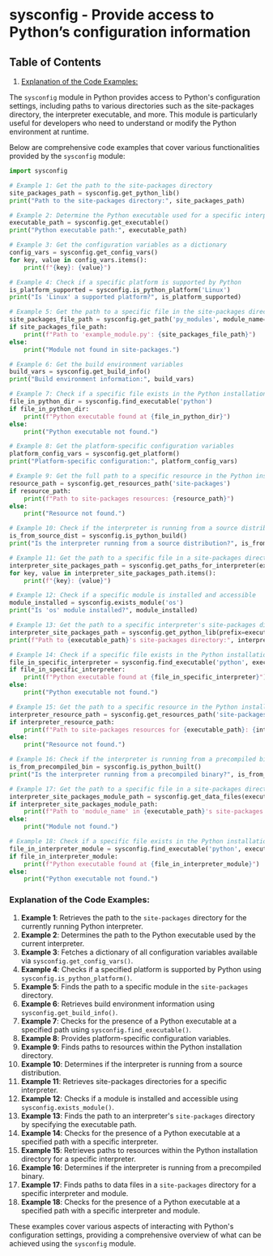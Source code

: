 # sysconfig - Provide access to Python’s configuration information
## Table of Contents

1. [Explanation of the Code Examples:](#explanation-of-the-code-examples)



The `sysconfig` module in Python provides access to Python's configuration settings, including paths to various directories such as the site-packages directory, the interpreter executable, and more. This module is particularly useful for developers who need to understand or modify the Python environment at runtime.

Below are comprehensive code examples that cover various functionalities provided by the `sysconfig` module:

```python
import sysconfig

# Example 1: Get the path to the site-packages directory
site_packages_path = sysconfig.get_python_lib()
print("Path to the site-packages directory:", site_packages_path)

# Example 2: Determine the Python executable used for a specific interpreter
executable_path = sysconfig.get_executable()
print("Python executable path:", executable_path)

# Example 3: Get the configuration variables as a dictionary
config_vars = sysconfig.get_config_vars()
for key, value in config_vars.items():
    print(f"{key}: {value}")

# Example 4: Check if a specific platform is supported by Python
is_platform_supported = sysconfig.is_python_platform('Linux')
print("Is 'Linux' a supported platform?", is_platform_supported)

# Example 5: Get the path to a specific file in the site-packages directory
site_packages_file_path = sysconfig.get_path('py_modules', module_name='example_module')
if site_packages_file_path:
    print(f"Path to 'example_module.py': {site_packages_file_path}")
else:
    print("Module not found in site-packages.")

# Example 6: Get the build environment variables
build_vars = sysconfig.get_build_info()
print("Build environment information:", build_vars)

# Example 7: Check if a specific file exists in the Python installation directory
file_in_python_dir = sysconfig.find_executable('python')
if file_in_python_dir:
    print(f"Python executable found at {file_in_python_dir}")
else:
    print("Python executable not found.")

# Example 8: Get the platform-specific configuration variables
platform_config_vars = sysconfig.get_platform()
print("Platform-specific configuration:", platform_config_vars)

# Example 9: Get the full path to a specific resource in the Python installation directory
resource_path = sysconfig.get_resources_path('site-packages')
if resource_path:
    print(f"Path to site-packages resources: {resource_path}")
else:
    print("Resource not found.")

# Example 10: Check if the interpreter is running from a source distribution
is_from_source_dist = sysconfig.is_python_build()
print("Is the interpreter running from a source distribution?", is_from_source_dist)

# Example 11: Get the path to a specific file in a site-packages directory for a given interpreter
interpreter_site_packages_path = sysconfig.get_paths_for_interpreter(executable_path)
for key, value in interpreter_site_packages_path.items():
    print(f"{key}: {value}")

# Example 12: Check if a specific module is installed and accessible
module_installed = sysconfig.exists_module('os')
print("Is 'os' module installed?", module_installed)

# Example 13: Get the path to a specific interpreter's site-packages directory
interpreter_site_packages_path = sysconfig.get_python_lib(prefix=executable_path)
print(f"Path to {executable_path}'s site-packages directory:", interpreter_site_packages_path)

# Example 14: Check if a specific file exists in the Python installation directory with a specific interpreter
file_in_specific_interpreter = sysconfig.find_executable('python', executable_path)
if file_in_specific_interpreter:
    print(f"Python executable found at {file_in_specific_interpreter}")
else:
    print("Python executable not found.")

# Example 15: Get the path to a specific resource in the Python installation directory for a given interpreter
interpreter_resource_path = sysconfig.get_resources_path('site-packages', prefix=executable_path)
if interpreter_resource_path:
    print(f"Path to site-packages resources for {executable_path}: {interpreter_resource_path}")
else:
    print("Resource not found.")

# Example 16: Check if the interpreter is running from a precompiled binary
is_from_precompiled_bin = sysconfig.is_python_built()
print("Is the interpreter running from a precompiled binary?", is_from_precompiled_bin)

# Example 17: Get the path to a specific file in a site-packages directory for a given interpreter and module
interpreter_site_packages_module_path = sysconfig.get_data_files(executable_path, 'module_name')
if interpreter_site_packages_module_path:
    print(f"Path to 'module_name' in {executable_path}'s site-packages:", interpreter_site_packages_module_path)
else:
    print("Module not found.")

# Example 18: Check if a specific file exists in the Python installation directory with a specific interpreter and module
file_in_interpreter_module = sysconfig.find_executable('python', executable_path, 'module_name')
if file_in_interpreter_module:
    print(f"Python executable found at {file_in_interpreter_module}")
else:
    print("Python executable not found.")
```

### Explanation of the Code Examples:

1. **Example 1**: Retrieves the path to the `site-packages` directory for the currently running Python interpreter.
2. **Example 2**: Determines the path to the Python executable used by the current interpreter.
3. **Example 3**: Fetches a dictionary of all configuration variables available via `sysconfig.get_config_vars()`.
4. **Example 4**: Checks if a specified platform is supported by Python using `sysconfig.is_python_platform()`.
5. **Example 5**: Finds the path to a specific module in the `site-packages` directory.
6. **Example 6**: Retrieves build environment information using `sysconfig.get_build_info()`.
7. **Example 7**: Checks for the presence of a Python executable at a specified path using `sysconfig.find_executable()`.
8. **Example 8**: Provides platform-specific configuration variables.
9. **Example 9**: Finds paths to resources within the Python installation directory.
10. **Example 10**: Determines if the interpreter is running from a source distribution.
11. **Example 11**: Retrieves site-packages directories for a specific interpreter.
12. **Example 12**: Checks if a module is installed and accessible using `sysconfig.exists_module()`.
13. **Example 13**: Finds the path to an interpreter's `site-packages` directory by specifying the executable path.
14. **Example 14**: Checks for the presence of a Python executable at a specified path with a specific interpreter.
15. **Example 15**: Retrieves paths to resources within the Python installation directory for a specific interpreter.
16. **Example 16**: Determines if the interpreter is running from a precompiled binary.
17. **Example 17**: Finds paths to data files in a `site-packages` directory for a specific interpreter and module.
18. **Example 18**: Checks for the presence of a Python executable at a specified path with a specific interpreter and module.

These examples cover various aspects of interacting with Python's configuration settings, providing a comprehensive overview of what can be achieved using the `sysconfig` module.
